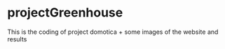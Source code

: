 # projectGreenhouse
This is the coding of project domotica + some images of the website and results
